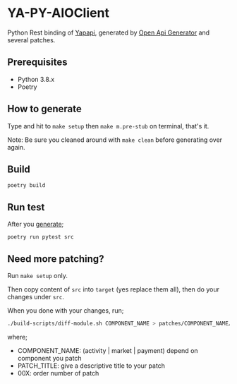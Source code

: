 # YA-PY-AIOClient

Python Rest binding of [Yapapi](https://github.com/golemfactory/yapapi), generated by [Open Api Generator](https://github.com/OpenAPITools/openapi-generator/) and several patches.

## Prerequisites
- Python 3.8.x
- Poetry

## How to generate

Type and hit to `make setup` then `make m.pre-stub` on terminal, that's it.

Note: Be sure you cleaned around with `make clean` before generating over again.

## Build
`poetry build`

## Run test

After you [generate](#how-to-generate);

`poetry run pytest src`

## Need more patching?

Run `make setup` only.

Then copy content of `src` into `target` (yes replace them all), then do your changes under `src`. 

When you done with your changes, run;
```bash
./build-scripts/diff-module.sh COMPONENT_NAME > patches/COMPONENT_NAME/00X_PATCH_TITLE.patch
```
where;

- COMPONENT_NAME: (activity | market | payment) depend on component you patch
- PATCH_TITLE: give a descriptive title to your patch
- 00X: order number of patch
